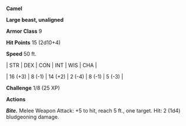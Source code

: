 **Camel**

**Large beast, unaligned**

**Armor Class** 9

**Hit Points** 15 (2d10+4)

**Speed** 50 ft.

|   STR   |   DEX   |   CON   |   INT   |   WIS   |   CHA   |
  
| 16 (+3) | 8 (-1) | 14 (+2) | 2 (-4) | 8 (-1) | 5 (-3) |

**Challenge** 1/8 (25 XP)

**Actions**

***Bite.*** Melee Weapon Attack: +5 to hit, reach 5 ft., one target. Hit: 2 (1d4) bludgeoning damage.

